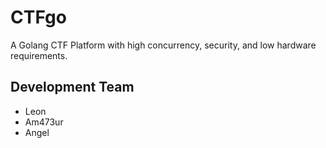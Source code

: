 # CTFgo

A Golang CTF Platform with high concurrency, security, and low hardware requirements.

## Development Team

* Leon
* Am473ur
* Angel